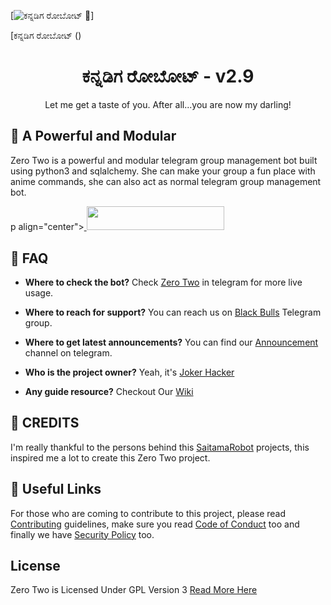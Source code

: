 
[![ಕನ್ನಡಿಗ ರೋಬೋಟ್ 🤖](https://telegra.ph/file/b5aeec31f0f2919704c93.jpg)]



[ಕನ್ನಡಿಗ ರೋಬೋಟ್ ()

<center>
  <h1> 
    ಕನ್ನಡಿಗ ರೋಬೋಟ್ - v2.9
  </h1>
</center>

<p>
  <center>
    Let me get a taste of you. After all...you are now my darling!
  </center>
</p>

## 🤖 A Powerful and Modular

Zero Two is a powerful and modular telegram group management bot built using python3 and sqlalchemy. She can make your group a fun place with anime commands, she can also act as normal telegram group management bot.

p align="center"><a href="https://dashboard.heroku.com/new?template=https://github.com/MR-AGORA/Kannadigabot"> <img src="https://img.shields.io/badge/Deploy%20On%20Heroku-black?style=for-the-badge&logo=heroku" width="220" height="38.45"/></a></p>

## 🔎 FAQ

* **Where to check the bot?**
  Check [Zero Two](https://t.me/joker_zero_two_bot) in telegram for more live usage.

* **Where to reach for support?**
  You can reach us on [Black Bulls](https://t.me/blackbulls_support) Telegram group.

* **Where to get latest announcements?**
  You can find our [Announcement](https://t.me/blackbull_bots) channel on telegram.

* **Who is the project owner?**
  Yeah, it's [Joker Hacker](https://t.me/kishoreee)

* **Any guide resource?**
  Checkout Our  [Wiki](https://github.com/Black-Bulls-Bots/zerotwobot/wiki)
  
## 💛 CREDITS

I'm really thankful to the persons behind this [SaitamaRobot](https://github.com/AnimeKaizoku/SaitamaRobot) projects, this inspired me a lot to create this Zero Two project.

## 🔗 Useful Links
For those who are coming to contribute to this project, please read [Contributing](https://github.com/Black-Bulls-Bots/zerotwobot/blob/main/CONTRIBUTING.md) guidelines, make sure you read [Code of Conduct](https://github.com/Black-Bulls-Bots/zerotwobot/blob/main/CODE_OF_CONDUCT.md) too and finally we have [Security Policy](https://github.com/Black-Bulls-Bots/zerotwobot/blob/main/SECURITY.md) too.


## License
Zero Two is Licensed Under GPL Version 3 [Read More Here](https://github.com/Black-Bulls-Bots/zerotwobot/blob/main/LICENSE)
 
